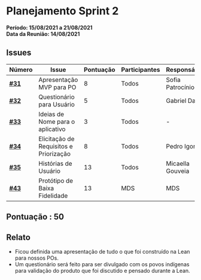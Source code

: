 # Planejamento Sprint 2

**Período: 15/08/2021 a 21/08/2021**<br>
**Data da Reunião: 14/08/2021**

## Issues

| Número | Issue | Pontuação | Participantes | Responsável |
|--------|-------|-----------|---------------| - |
| [**#31**](https://github.com/fga-eps-mds/2021.1-Linguas-Indigenas-Docs/issues/31) | Apresentação MVP para PO | 8 | Todos | Sofia Patrocínio |
| [**#32**](https://github.com/fga-eps-mds/2021.1-Linguas-Indigenas-Docs/issues/32) | Questionário para Usuário | 5 | Todos | Gabriel Davi |
| [**#33**](https://github.com/fga-eps-mds/2021.1-Linguas-Indigenas-Docs/issues/33) | Ideias de Nome para o aplicativo | 3 | Todos | - |
| [**#34**](https://github.com/fga-eps-mds/2021.1-Linguas-Indigenas-Docs/issues/34) | Elicitação de Requisitos e Priorização | 8 | Todos | Pedro Igor |
| [**#35**](https://github.com/fga-eps-mds/2021.1-Linguas-Indigenas-Docs/issues/35) | Histórias de Usuário | 13 | Todos | Micaella Gouveia |
| [**#43**](https://github.com/fga-eps-mds/2021.1-Linguas-Indigenas-Docs/issues/43) | Protótipo de Baixa Fidelidade | 13 | MDS | MDS |


## Pontuação : 50

## Relato
* Ficou definida uma apresentação de tudo o que foi construído na Lean para nossos POs.
* Um questionário será feito para ser divulgado com os povos indígenas para validação do produto que foi discutido e pensado durante a Lean.
